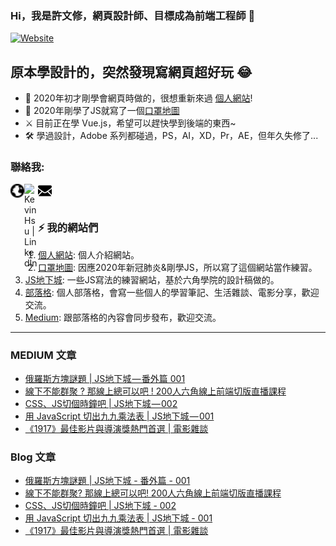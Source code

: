 ### Hi，我是許文修，網頁設計師、目標成為前端工程師 👋

[![Website](https://img.shields.io/website?label=kevinshu1995.github.io&style=for-the-badge&url=https%3A%2F%2Fkevinshu1995.github.io/)](https://kevinshu1995.github.io/)

## 原本學設計的，突然發現寫網頁超好玩 :joy:

- :link: 2020年初才剛學會網頁時做的，很想重新來過 [個人網站][website]!
- :link: 2020年剛學了JS就寫了一個[口罩地圖][maskMap]
- :crossed_swords: 目前正在學 Vue.js，希望可以趕快學到後端的東西~
- :hammer_and_wrench: 學過設計，Adobe 系列都碰過，PS，AI，XD，Pr，AE，但年久失修了...

### 聯絡我:

[<img align="left" alt="Kevin Hsu | Website" width="22px" src="https://raw.githubusercontent.com/iconic/open-iconic/master/svg/globe.svg" />][website]
[<img align="left" alt="Kevin Hsu | LinkedIn" width="22px" src="https://cdn.jsdelivr.net/npm/simple-icons@v3/icons/linkedin.svg" />][linkedin]
[<img align="left" alt="Kevin Hsu | Mail" width="22px" src="https://raw.githubusercontent.com/kevinshu1995/kevinshu1995/main/images/mail.svg" />][mail]

<br />
<br />

### :zap: 我的網站們
  
1. [個人網站][website]: 個人介紹網站。
2. [口罩地圖][maskMap]: 因應2020年新冠肺炎&剛學JS，所以寫了這個網站當作練習。
3. [JS地下城][jsDungeon]: 一些JS寫法的練習網站，基於六角學院的設計稿做的。
4. [部落格][blog]: 個人部落格，會寫一些個人的學習筆記、生活雜談、電影分享，歡迎交流。
5. [Medium][medium]: 跟部落格的內容會同步發布，歡迎交流。

---

### MEDIUM 文章
<!-- MEDIUM:START -->
- [俄羅斯方塊謎題 | JS地下城 — 番外篇 001](https://medium.com/@wenshiuhsu/%E4%BF%84%E7%BE%85%E6%96%AF%E6%96%B9%E5%A1%8A%E8%AC%8E%E9%A1%8C-js%E5%9C%B0%E4%B8%8B%E5%9F%8E-%E7%95%AA%E5%A4%96%E7%AF%87-001-b001acccf8f5?source=rss-4bdd1182778a------2)
- [線下不能群聚 ? 那線上總可以吧 ! 200人六角線上前端切版直播課程](https://medium.com/@wenshiuhsu/%E7%B7%9A%E4%B8%8B%E4%B8%8D%E8%83%BD%E7%BE%A4%E8%81%9A-%E9%82%A3%E7%B7%9A%E4%B8%8A%E7%B8%BD%E5%8F%AF%E4%BB%A5%E5%90%A7-200%E4%BA%BA%E5%85%AD%E8%A7%92%E7%B7%9A%E4%B8%8A%E5%89%8D%E7%AB%AF%E5%88%87%E7%89%88%E7%9B%B4%E6%92%AD%E8%AA%B2%E7%A8%8B-9e455d5e563a?source=rss-4bdd1182778a------2)
- [CSS、JS切個時鐘吧 | JS地下城 — 002](https://medium.com/@wenshiuhsu/css-js%E5%88%87%E5%80%8B%E6%99%82%E9%90%98%E5%90%A7-js%E5%9C%B0%E4%B8%8B%E5%9F%8E-002-1539198d180d?source=rss-4bdd1182778a------2)
- [用 JavaScript 切出九九乘法表 | JS地下城 — 001](https://medium.com/@wenshiuhsu/%E7%94%A8-javascript-%E5%88%87%E5%87%BA%E4%B9%9D%E4%B9%9D%E4%B9%98%E6%B3%95%E8%A1%A8-js%E5%9C%B0%E4%B8%8B%E5%9F%8E-001-a50c29781ead?source=rss-4bdd1182778a------2)
- [《1917》最佳影片與導演獎熱門首選 | 電影雜談](https://medium.com/@wenshiuhsu/1917-%E6%9C%80%E4%BD%B3%E5%BD%B1%E7%89%87%E8%88%87%E5%B0%8E%E6%BC%94%E7%8D%8E%E7%86%B1%E9%96%80%E9%A6%96%E9%81%B8-%E9%9B%BB%E5%BD%B1%E9%9B%9C%E8%AB%87-aef56a13d953?source=rss-4bdd1182778a------2)
<!-- MEDIUM:END -->

### Blog 文章
<!-- Blog:START -->
- [俄羅斯方塊謎題 | JS地下城 - 番外篇 - 001](https://kevinshu1995.github.io/blog/JSDungeons/20201119/3608252835/)
- [線下不能群聚? 那線上總可以吧! 200人六角線上前端切版直播課程](https://kevinshu1995.github.io/blog/learningexp/20200530/4039908204/)
- [CSS、JS切個時鐘吧 | JS地下城 - 002](https://kevinshu1995.github.io/blog/JSDungeons/20200304/357102620/)
- [用 JavaScript 切出九九乘法表 | JS地下城 - 001](https://kevinshu1995.github.io/blog/JSDungeons/20200219/99449695/)
- [《1917》最佳影片與導演獎熱門首選 | 電影雜談](https://kevinshu1995.github.io/blog/casualtalk/20200219/3056929099/)
<!-- Blog:END -->

<br />
<br />

[website]: https://kevinshu1995.github.io/
[linkedin]: https://www.linkedin.com/in/%E6%96%87%E4%BF%AE-%E8%A8%B1-7b472a18a/
[mail]: mailto:kevinshu1995@gmail.com
[maskMap]: https://kevinshu1995.github.io/maskmap/
[blog]: https://kevinshu1995.github.io/blog/
[medium]: https://medium.com/@wenshiuhsu
[jsDungeon]: https://kevinshu1995.github.io/hex_jsDungeon/index.html
